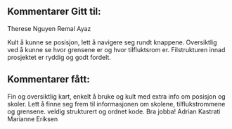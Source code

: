 ## Kommentarer Gitt til:

Therese Nguyen
Remal Ayaz

Kult å kunne se posisjon, lett å navigere seg rundt knappene.
Oversiktlig ved å kunne se hvor grensene er og hvor tilfluktsrom er.
Filstrukturen innad prosjektet er ryddig og godt fordelt.

## Kommentarer fått:

Fin og oversiktlig kart, enkelt å bruke og kult med extra info om posisjon og skoler.
Lett å finne seg frem til informasjonen om skolene, tilflukstrommene og grensene.
veldig strukturert og ordnet kode. Bra jobba! Adrian Kastrati Marianne Eriksen
